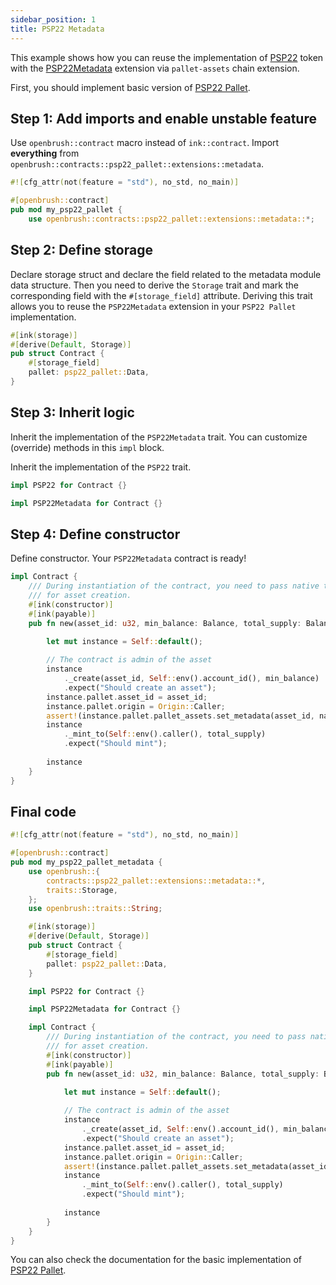 ```yaml
---
sidebar_position: 1
title: PSP22 Metadata
---
```


This example shows how you can reuse the implementation of [PSP22](https://github.com/727-Ventures/openbrush-contracts/tree/main/contracts/src/token/psp22_pallet) token with the [PSP22Metadata](https://github.com/727-Ventures/openbrush-contracts/tree/main/contracts/src/token/psp22_pallet/extensions/metadata.rs) extension via `pallet-assets` chain extension.

First, you should implement basic version of [PSP22 Pallet](/smart-contracts/PSP22-Pallet).

## Step 1: Add imports and enable unstable feature

Use `openbrush::contract` macro instead of `ink::contract`. Import **everything** from `openbrush::contracts::psp22_pallet::extensions::metadata`.

```rust
#![cfg_attr(not(feature = "std"), no_std, no_main)]

#[openbrush::contract]
pub mod my_psp22_pallet {
    use openbrush::contracts::psp22_pallet::extensions::metadata::*;
```

## Step 2: Define storage

Declare storage struct and declare the field related to the metadata module data structure.
Then you need to derive the `Storage` trait and mark the corresponding field with
the `#[storage_field]` attribute. Deriving this trait allows you to reuse the
`PSP22Metadata` extension in your `PSP22 Pallet` implementation.

```rust
#[ink(storage)]
#[derive(Default, Storage)]
pub struct Contract {
    #[storage_field]
    pallet: psp22_pallet::Data,
}
```

## Step 3: Inherit logic

Inherit the implementation of the `PSP22Metadata` trait. You can customize (override)
methods in this `impl` block.

Inherit the implementation of the `PSP22` trait.

```rust
impl PSP22 for Contract {}

impl PSP22Metadata for Contract {}
```

## Step 4: Define constructor

Define constructor. Your `PSP22Metadata` contract is ready!

```rust
impl Contract {
    /// During instantiation of the contract, you need to pass native tokens as a deposit
    /// for asset creation.
    #[ink(constructor)]
    #[ink(payable)]
    pub fn new(asset_id: u32, min_balance: Balance, total_supply: Balance, name: String, symbol: String, decimal: u8) -> Self {
        
        let mut instance = Self::default();

        // The contract is admin of the asset
        instance
            ._create(asset_id, Self::env().account_id(), min_balance)
            .expect("Should create an asset");
        instance.pallet.asset_id = asset_id;
        instance.pallet.origin = Origin::Caller;
        assert!(instance.pallet.pallet_assets.set_metadata(asset_id, name, symbol, decimal).is_ok());
        instance
            ._mint_to(Self::env().caller(), total_supply)
            .expect("Should mint");
        
        instance
    }
}
```

## Final code

```rust
#![cfg_attr(not(feature = "std"), no_std, no_main)]

#[openbrush::contract]
pub mod my_psp22_pallet_metadata {
    use openbrush::{
        contracts::psp22_pallet::extensions::metadata::*,
        traits::Storage,
    };
    use openbrush::traits::String;

    #[ink(storage)]
    #[derive(Default, Storage)]
    pub struct Contract {
        #[storage_field]
        pallet: psp22_pallet::Data,
    }

    impl PSP22 for Contract {}

    impl PSP22Metadata for Contract {}

    impl Contract {
        /// During instantiation of the contract, you need to pass native tokens as a deposit
        /// for asset creation.
        #[ink(constructor)]
        #[ink(payable)]
        pub fn new(asset_id: u32, min_balance: Balance, total_supply: Balance, name: String, symbol: String, decimal: u8) -> Self {
            
            let mut instance = Self::default();

            // The contract is admin of the asset
            instance
                ._create(asset_id, Self::env().account_id(), min_balance)
                .expect("Should create an asset");
            instance.pallet.asset_id = asset_id;
            instance.pallet.origin = Origin::Caller;
            assert!(instance.pallet.pallet_assets.set_metadata(asset_id, name, symbol, decimal).is_ok());
            instance
                ._mint_to(Self::env().caller(), total_supply)
                .expect("Should mint");
            
            instance
        }
    }
}
```

You can also check the documentation for the basic implementation of [PSP22 Pallet](/smart-contracts/PSP22-Pallet).
